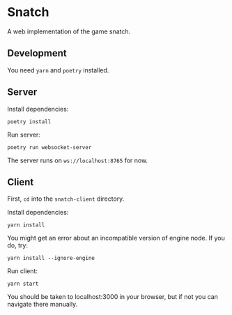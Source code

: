 # Snatch

A web implementation of the game snatch.


## Development

You need `yarn` and `poetry` installed.

## Server

Install dependencies:

```
poetry install
```

Run server:

```
poetry run websocket-server
```

The server runs on `ws://localhost:8765` for now.


## Client

First, `cd` into the `snatch-client` directory.

Install dependencies:

```
yarn install
```

You might get an error about an incompatible version of engine node. If you do, try:

```
yarn install --ignore-engine
```

Run client:

```
yarn start
```

You should be taken to localhost:3000 in your browser, but if not you
can navigate there manually.
